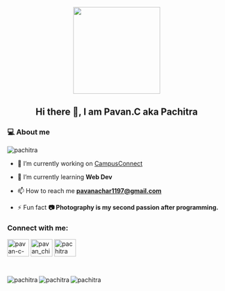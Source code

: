 
 
<p align="center">
  <a href="https://quotes-github-readme.vercel.app">
   <img height=200px src="https://quotes-github-readme.vercel.app/api?type=horizontal&theme=catppuccin_mocha&border=false&quote=Good%20design%20is%20invisible.%20Good%20code%20is%20also%20invisible—until%20it%20breaks.!" />
  </a>
</p>
<h2 align="center">Hi there 👋, I am Pavan.C aka Pachitra</h2>
<h3>💻 About me</h3>
<p align="left"> <img src="https://komarev.com/ghpvc/?username=pachitra&label=Profile%20views&color=0e75b6&style=flat" alt="pachitra" /> </p>
<p>
 <img align="right" scr="https://miro.medium.com/v2/resize:fit:1400/1*kzyNlgVr0S1rqESP39OQbg.gif" >
</p>

- 🔭 I’m currently working on [CampusConnect](https://github.com/roystondz/campusConnect)

- 🌱 I’m currently learning **Web Dev**

- 📫 How to reach me **pavanachar1197@gmail.com**

- ⚡ Fun fact **📷 Photography is my second passion after programming.**

<h3 align="left">Connect with me:</h3>
<p align="left">
<a href="https://linkedin.com/in/pavan-c-840821203" target="blank"><img align="center" src="https://raw.githubusercontent.com/rahuldkjain/github-profile-readme-generator/master/src/images/icons/Social/linked-in-alt.svg" alt="pavan-c-840821203" height="40" width="50" /></a>
<a href="https://instagram.com/pavan_chitrapura" target="blank"><img align="center" src="https://raw.githubusercontent.com/rahuldkjain/github-profile-readme-generator/master/src/images/icons/Social/instagram.svg" alt="pavan_chitrapura" height="40" width="50" /></a>
<a href="https://www.behance.net/pachitra" target="blank"><img align="center" src="https://raw.githubusercontent.com/rahuldkjain/github-profile-readme-generator/master/src/images/icons/Social/behance.svg" alt="pachitra" height="40" width="50" /></a>
</p>
<br />

<p>
  <img align="left" src="https://github-readme-stats.vercel.app/api/top-langs?username=pachitra&show_icons=true&locale=en&layout=compact&card_width=756px&theme=radical" alt="pachitra" />

</p>
<p>&nbsp;
  <img align="left" src="https://github-readme-streak-stats.herokuapp.com/?user=pachitra&card_width=300px&theme=radical" alt="pachitra" />
  <img align="left" src="https://github-readme-stats.vercel.app/api?username=pachitra&show_icons=true&locale=en&rank_icon=github&theme=radical&card_width=300px" alt="pachitra" /></p>

